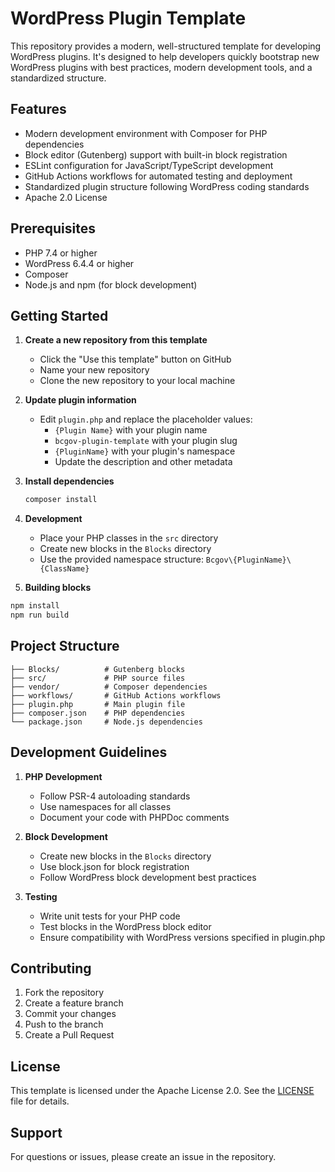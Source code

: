 # WordPress Plugin Template

This repository provides a modern, well-structured template for developing WordPress plugins. It's designed to help developers quickly bootstrap new WordPress plugins with best practices, modern development tools, and a standardized structure.

## Features

- Modern development environment with Composer for PHP dependencies
- Block editor (Gutenberg) support with built-in block registration
- ESLint configuration for JavaScript/TypeScript development
- GitHub Actions workflows for automated testing and deployment
- Standardized plugin structure following WordPress coding standards
- Apache 2.0 License

## Prerequisites

- PHP 7.4 or higher
- WordPress 6.4.4 or higher
- Composer
- Node.js and npm (for block development)

## Getting Started

1. **Create a new repository from this template**
   - Click the "Use this template" button on GitHub
   - Name your new repository
   - Clone the new repository to your local machine

2. **Update plugin information**
   - Edit `plugin.php` and replace the placeholder values:
     - `{Plugin Name}` with your plugin name
     - `bcgov-plugin-template` with your plugin slug
     - `{PluginName}` with your plugin's namespace
     - Update the description and other metadata

3. **Install dependencies**

   ```bash
   composer install
   ```

4. **Development**
   - Place your PHP classes in the `src` directory
   - Create new blocks in the `Blocks` directory
   - Use the provided namespace structure: `Bcgov\{PluginName}\{ClassName}`

5. **Building blocks**

```bash
npm install
npm run build
```

## Project Structure

```shell
├── Blocks/          # Gutenberg blocks
├── src/             # PHP source files
├── vendor/          # Composer dependencies
├── workflows/       # GitHub Actions workflows
├── plugin.php       # Main plugin file
├── composer.json    # PHP dependencies
└── package.json     # Node.js dependencies
```

## Development Guidelines

1. **PHP Development**
   - Follow PSR-4 autoloading standards
   - Use namespaces for all classes
   - Document your code with PHPDoc comments

2. **Block Development**
   - Create new blocks in the `Blocks` directory
   - Use block.json for block registration
   - Follow WordPress block development best practices

3. **Testing**
   - Write unit tests for your PHP code
   - Test blocks in the WordPress block editor
   - Ensure compatibility with WordPress versions specified in plugin.php

## Contributing

1. Fork the repository
2. Create a feature branch
3. Commit your changes
4. Push to the branch
5. Create a Pull Request

## License

This template is licensed under the Apache License 2.0. See the [LICENSE](LICENSE) file for details.

## Support

For questions or issues, please create an issue in the repository.
